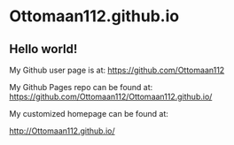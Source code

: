 # Ottomaan112.github.io

## Hello world!

My Github user page is at: 
https://github.com/Ottomaan112

My Github Pages repo can be found at:  
https://github.com/Ottomaan112/Ottomaan112.github.io/

My customized homepage can be found at:

http://Ottomaan112.github.io/
